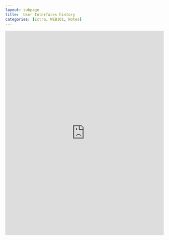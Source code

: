 ```yaml
---
layout: subpage
title:  User Interfaces history
categories: [Extra, WEB101, Notes]
---
```

<iframe src='http://katieball.me/uni/extra/life-of-ui/ui.html' width='100%' height='650' frameborder='0'></iframe>
